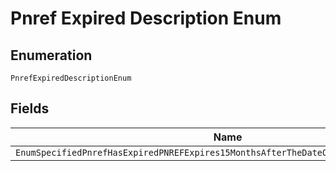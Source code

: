 
# Pnref Expired Description Enum

## Enumeration

`PnrefExpiredDescriptionEnum`

## Fields

| Name |
|  --- |
| `EnumSpecifiedPnrefHasExpiredPNREFExpires15MonthsAfterTheDateOfTheInitialTransaction` |


